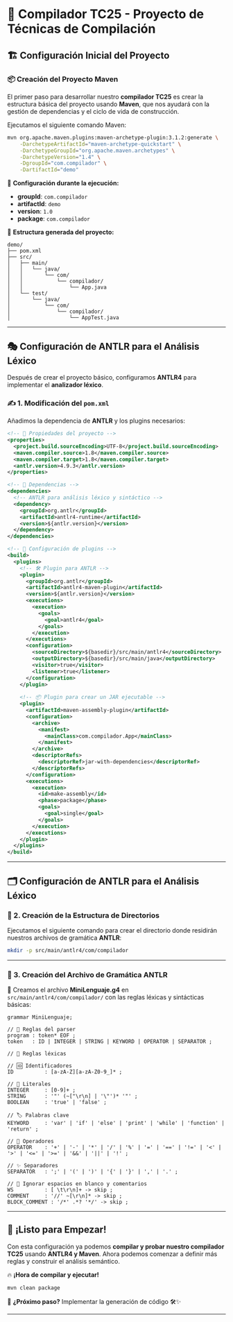 # 🚀 Compilador TC25 - Proyecto de Técnicas de Compilación  

## 🏗️ Configuración Inicial del Proyecto  

### 📦 Creación del Proyecto Maven  

El primer paso para desarrollar nuestro **compilador TC25** es crear la estructura básica del proyecto usando **Maven**, que nos ayudará con la gestión de dependencias y el ciclo de vida de construcción.  

Ejecutamos el siguiente comando Maven:  

```bash
mvn org.apache.maven.plugins:maven-archetype-plugin:3.1.2:generate \
    -DarchetypeArtifactId="maven-archetype-quickstart" \
    -DarchetypeGroupId="org.apache.maven.archetypes" \
    -DarchetypeVersion="1.4" \
    -DgroupId="com.compilador" \
    -DartifactId="demo"
```

🔹 **Configuración durante la ejecución:**  
- **groupId**: `com.compilador`  
- **artifactId**: `demo`  
- **version**: `1.0`  
- **package**: `com.compilador`  

📂 **Estructura generada del proyecto:**  
```
demo/
├── pom.xml
├── src/
│   ├── main/
│   │   └── java/
│   │       └── com/
│   │           └── compilador/
│   │               └── App.java
│   └── test/
│       └── java/
│           └── com/
│               └── compilador/
│                   └── AppTest.java
```

---

## 🎭 Configuración de ANTLR para el Análisis Léxico  

Después de crear el proyecto básico, configuramos **ANTLR4** para implementar el **analizador léxico**.  

### ✍️ 1. Modificación del `pom.xml`  

Añadimos la dependencia de **ANTLR** y los plugins necesarios:  

```xml
<!-- 📌 Propiedades del proyecto -->
<properties>
  <project.build.sourceEncoding>UTF-8</project.build.sourceEncoding>
  <maven.compiler.source>1.8</maven.compiler.source>
  <maven.compiler.target>1.8</maven.compiler.target>
  <antlr.version>4.9.3</antlr.version>
</properties>

<!-- 📌 Dependencias -->
<dependencies>
  <!-- ANTLR para análisis léxico y sintáctico -->
  <dependency>
    <groupId>org.antlr</groupId>
    <artifactId>antlr4-runtime</artifactId>
    <version>${antlr.version}</version>
  </dependency>
</dependencies>

<!-- 📌 Configuración de plugins -->
<build>
  <plugins>
    <!-- 🛠️ Plugin para ANTLR -->
    <plugin>
      <groupId>org.antlr</groupId>
      <artifactId>antlr4-maven-plugin</artifactId>
      <version>${antlr.version}</version>
      <executions>
        <execution>
          <goals>
            <goal>antlr4</goal>
          </goals>
        </execution>
      </executions>
      <configuration>
        <sourceDirectory>${basedir}/src/main/antlr4</sourceDirectory>
        <outputDirectory>${basedir}/src/main/java</outputDirectory>
        <visitor>true</visitor>
        <listener>true</listener>
      </configuration>
    </plugin>
    
    <!-- 📦 Plugin para crear un JAR ejecutable -->
    <plugin>
      <artifactId>maven-assembly-plugin</artifactId>
      <configuration>
        <archive>
          <manifest>
            <mainClass>com.compilador.App</mainClass>
          </manifest>
        </archive>
        <descriptorRefs>
          <descriptorRef>jar-with-dependencies</descriptorRef>
        </descriptorRefs>
      </configuration>
      <executions>
        <execution>
          <id>make-assembly</id>
          <phase>package</phase>
          <goals>
            <goal>single</goal>
          </goals>
        </execution>
      </executions>
    </plugin>
  </plugins>
</build>
```

---

## 🗂️ Configuración de ANTLR para el Análisis Léxico  

### 📂 2. Creación de la Estructura de Directorios  

Ejecutamos el siguiente comando para crear el directorio donde residirán nuestros archivos de gramática **ANTLR**:  

```bash
mkdir -p src/main/antlr4/com/compilador
```

---

### 📝 3. Creación del Archivo de Gramática ANTLR  

📌 Creamos el archivo **MiniLenguaje.g4** en `src/main/antlr4/com/compilador/` con las reglas léxicas y sintácticas básicas:  

```antlr
grammar MiniLenguaje;

// 📌 Reglas del parser
program : token* EOF ;
token   : ID | INTEGER | STRING | KEYWORD | OPERATOR | SEPARATOR ;

// 📌 Reglas léxicas

// 🆔 Identificadores
ID          : [a-zA-Z][a-zA-Z0-9_]* ;

// 🔢 Literales
INTEGER     : [0-9]+ ;
STRING      : '"' (~["\r\n] | '\"')* '"' ;
BOOLEAN     : 'true' | 'false' ;

// 🏷️ Palabras clave
KEYWORD     : 'var' | 'if' | 'else' | 'print' | 'while' | 'function' | 'return' ;

// 🔣 Operadores
OPERATOR    : '+' | '-' | '*' | '/' | '%' | '=' | '==' | '!=' | '<' | '>' | '<=' | '>=' | '&&' | '||' | '!' ;

// ✨ Separadores
SEPARATOR   : ';' | '(' | ')' | '{' | '}' | ',' | '.' ;

// 🧹 Ignorar espacios en blanco y comentarios
WS          : [ \t\r\n]+ -> skip ;
COMMENT     : '//' ~[\r\n]* -> skip ;
BLOCK_COMMENT : '/*' .*? '*/' -> skip ;
```

---

## 🎯 ¡Listo para Empezar!  

Con esta configuración ya podemos **compilar y probar nuestro compilador TC25** usando **ANTLR4 y Maven**. Ahora podemos comenzar a definir más reglas y construir el análisis semántico.  

🔥 **¡Hora de compilar y ejecutar!**  
```bash
mvn clean package
```

🚀 **¿Próximo paso?** Implementar la generación de código 🛠️✨  

---
